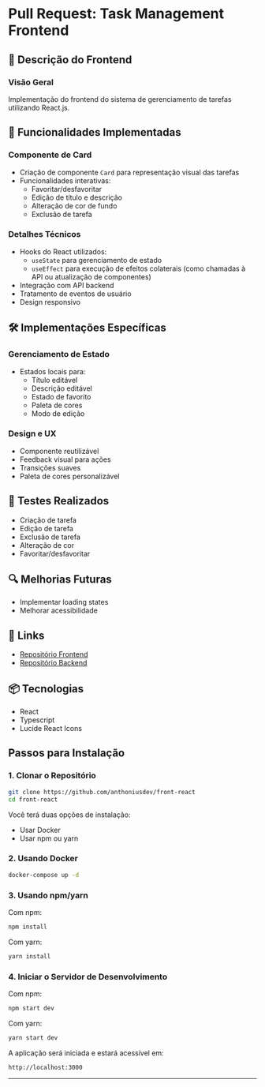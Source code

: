 # Pull Request: Task Management Frontend

## 🚀 Descrição do Frontend

### Visão Geral
Implementação do frontend do sistema de gerenciamento de tarefas utilizando React.js.

## 🔧 Funcionalidades Implementadas

### Componente de Card
- Criação de componente `Card` para representação visual das tarefas
- Funcionalidades interativas:
  - Favoritar/desfavoritar
  - Edição de título e descrição
  - Alteração de cor de fundo
  - Exclusão de tarefa

### Detalhes Técnicos
- Hooks do React utilizados:
  - `useState` para gerenciamento de estado
  - `useEffect` para execução de efeitos colaterais (como chamadas à API ou atualização de componentes)
- Integração com API backend
- Tratamento de eventos de usuário
- Design responsivo

## 🛠 Implementações Específicas

### Gerenciamento de Estado
- Estados locais para:
  - Título editável
  - Descrição editável
  - Estado de favorito
  - Paleta de cores
  - Modo de edição


### Design e UX
- Componente reutilizável
- Feedback visual para ações
- Transições suaves
- Paleta de cores personalizável

## 🧪 Testes Realizados
- Criação de tarefa
- Edição de tarefa
- Exclusão de tarefa
- Alteração de cor
- Favoritar/desfavoritar

## 🔍 Melhorias Futuras
- Implementar loading states
- Melhorar acessibilidade

## 🔗 Links
- [Repositório Frontend](https://github.com/anthoniusdev/front-react)
- [Repositório Backend](https://github.com/anthoniusdev/api-node)

## 📦 Tecnologias
- React
- Typescript
- Lucide React Icons
## Passos para Instalação

### 1. Clonar o Repositório
```bash
git clone https://github.com/anthoniusdev/front-react
cd front-react
```
Você terá duas opções de instalação:
- Usar Docker
- Usar npm ou yarn
  
### 2. Usando Docker

```bash
docker-compose up -d
```

### 3. Usando npm/yarn
Com npm:
```bash
npm install
```
Com yarn:
```bash
yarn install
```
### 4. Iniciar o Servidor de Desenvolvimento
Com npm:
```bash
npm start dev
```
Com yarn:
```bash
yarn start dev
```

A aplicação será iniciada e estará acessível em:
```bash
http://localhost:3000
```
---

